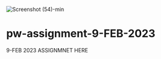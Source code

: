![Screenshot (54)-min](https://user-images.githubusercontent.com/93191768/219932875-a44402af-35d3-4d7d-90c7-f9649f44345f.png)

# pw-assignment-9-FEB-2023
9-FEB 2023 ASSIGNMNET HERE
